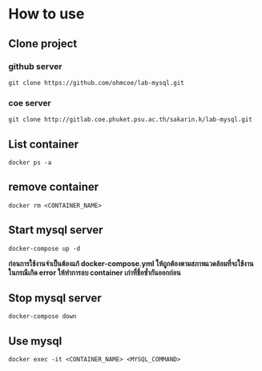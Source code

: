 # How to use

## Clone project
### github server

```shell
git clone https://github.com/ohmcoe/lab-mysql.git
```

### coe server

```shell
git clone http://gitlab.coe.phuket.psu.ac.th/sakarin.k/lab-mysql.git
```

## List container

```shell
docker ps -a
```

## remove container

```shell
docker rm <CONTAINER_NAME>
```

## Start mysql server

```shell
docker-compose up -d
```

**ก่อนการใช้งานจำเป็นต้องแก้ docker-compose.yml ให้ถูกต้องตามสภาพแวดล้อมที่จะใช้งาน**
**ในกรณีเกิด error ให้ทำการลบ container เก่าที่ชื่อซ้ำกันออกก่อน**


## Stop mysql server

```shell
docker-compose down
```

## Use mysql

```shell
docker exec -it <CONTAINER_NAME> <MYSQL_COMMAND>
```
